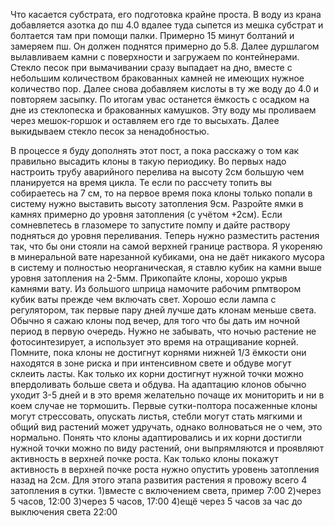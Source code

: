 Что касается субстрата, его подготовка крайне проста. В воду из крана добавляется азотка до пш 4.0 вдалее туда сыпется из мешка субстрат и болтается там при помощи палки. Примерно 15 минут болтаний и замеряем пш. Он должен поднятся примерно до 5.8. Далее дуршлагом вылавливаем камни с поверхности и загружаем по контейнерами. Стекло песок при вымачивании сразу выпадает на дно, вместе с небольшим количеством бракованных камней не имеющих нужное количество пор. Далее снова добавляем кислоты в ту же воду до 4.0 и повторяем засыпку. По итогам увас останется ёмкость с осадком на дне из стеклопеска и бракованных камушков. Эту воду мы проливаем через мешок-горшок и оставляем его где то высыхать. Далее выкидываем стекло песок за ненадобностью.


В процессе я буду дополнять этот пост, а пока расскажу о том как правильно высадить клоны в такую периодику.
Во первых надо настроить трубу аварийного перелива на высоту 2см большую чем планируется на время цикла. Те если по рассчету топить вы собираетесь на 7 см, то на первое время пока клоны только попали в систему нужно выставить высоту затопления 9см.
Разройте ямки в камнях примерно до уровня затопления (с учётом +2см). Если сомневпетесь в глазомере то запустите помпу и дайте раствору подняться до уровня переливания. Теперь нужно разместить растения так, что бы они стояли на самой верхней границе раствора. Я укореняю в минеральной вате нарезанной кубиками, она не даёт никакого мусора в систему и полностью неорганическая, я ставлю кубик на камни выше уровня затопления на 2-5мм.
Прикопайте клоны, хорошо укрыв камнями вату. Из большого шприца намочите рабочим рпмтвором кубик ваты прежде чем включать свет. Хорошо если лампа с регулятором, так первые пару дней лучше дать клонам меньше света. Обычно я сажаю клоны под вечер, для того что бы дать им ночной период в первую очередь. Нужно не забывать, что ночью растение не фотосинтезирует, а использует это время на отращивание корней.
Помните, пока клоны не достигнут корнями нижней 1/3 ёмкости они находятся в зоне риска и при интенсивном свете и обдуве могут склеить ласты. Как только их корни достигнут нужной точки можно впердоливать больше света и обдува. На адаптацию клонов обычно уходит 3-5 дней и в это время желательно почаще их мониторить и ни в коем случае не тормошить. Первые сутки-полтора посаженные клоны могут стрессовать, опускать листья, стебли могут стать мягкими и общий вид растений может удручать, однако волноваться не о чем, это нормально.
Понять что клоны адаптировались и их корни достигли нужной точки можно по виду растений, они выпрямляются и проявляют активность в верхней почке роста. Как только клоны покажут активность в верхней почке роста нужно опустить уровень затопления назад на 2см.
Для этого этапа развития растения я провожу всего 4 затопления в сутки.
1)вместе с включением света, пример 7:00
2)через 5 часов, 12:00
3)через 5 часов, 17:00
4)ещё через 5 часов за час до выключения света 22:00



